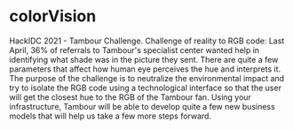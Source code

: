 # colorVision
HackIDC 2021 - Tambour Challenge.
Challenge of reality to RGB code:
Last April, 36% of referrals to Tambour's specialist center wanted help in identifying what shade was in the picture they sent.
There are quite a few parameters that affect how human eye perceives the hue and interprets it.
The purpose of the challenge is to neutralize the environmental impact and try to isolate the RGB code using a technological interface so that the user will get the closest hue to the RGB of the Tambour fan.
Using your infrastructure, Tambour will be able to develop quite a few new business models that will help us take a few more steps forward.
